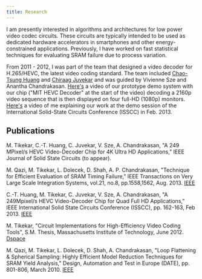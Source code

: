 ```yaml
---
title: Research
---
```


I am presently interested in algorithms and architectures for low power video codec circuits. These circuits are typically intended to be used as dedicated hardware accelerators in smartphones and other energy-constrained applications. Previously, I have worked on fast statistical techniques for evaluating SRAM failure due to process variation.

From 2011 - 2012, I was part of the team that designed a video decoder for H.265/HEVC, the latest video coding standard. The team included [Chao-Tsung Huang](http://www.ee.nthu.edu.tw/chaotsung/index.html) and [Chiraag Juvekar](http://www.mit.edu/~chiraag) and was guided by Vivienne Sze and Anantha Chandrakasan. [Here's](http://www.youtube.com/watch?v=phqEeu7zyq4) a video of our prototype demo system with our chip ("MIT HEVC Decoder" at the start of the video) decoding a 2160p video sequence that is then displayed on four full-HD (1080p) monitors. [Here's](http://player.vimeo.com/video/70360822) a video of me explaining our work at the demo session of the International Solid-State Circuits Conference (ISSCC) in Feb. 2013.

## Publications

M. Tikekar, C.-T. Huang, C. Juvekar, V. Sze, A. Chandrakasan, "A 249 MPixel/s HEVC Video-Decoder Chip for 4K Ultra HD Applications," IEEE Journal of Solid State Circuits (to appear).

M. Qazi, M. Tikekar, L. Dolecek, D. Shah, A. P. Chandrakasan, "Technique for Efficient Evaluation of SRAM Timing Failure," IEEE Transactions on Very Large Scale Integration Systems, vol.21, no.8, pp.1558,1562, Aug. 2013. [IEEE](http://ieeexplore.ieee.org/xpl/articleDetails.jsp?arnumber=6298024)

C.-T. Huang, M. Tikekar, C. Juvekar, V. Sze, A. Chandrakasan, "A 249Mpixel/s HEVC Video-Decoder Chip for Quad Full HD Applications," IEEE International Solid State Circuits Conference (ISSCC), pp. 162-163, Feb 2013. [IEEE](http://ieeexplore.ieee.org/stamp/stamp.jsp?tp=&arnumber=6487682)

M. Tikekar, "Circuit Implementations for High-Efficiency Video Coding Tools", S.M. Thesis, Massachusetts Institute of Technology, June 2012. [Dspace](http://dspace.mit.edu/handle/1721.1/75691)

M. Qazi, M. Tikekar, L. Dolecek, D. Shah, A. Chandrakasan, "Loop Flattening & Spherical Sampling: Highly Efficient Model Reduction Techniques for SRAM Yield Analysis," Design, Automation and Test in Europe (DATE), pp. 801-806, March 2010. [IEEE](http://ieeexplore.ieee.org/xpl/articleDetails.jsp?tp=&arnumber=5456940)
